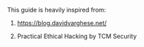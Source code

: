 This guide is heavily inspired from:

1) https://blog.davidvarghese.net/

2) Practical Ethical Hacking by TCM Security
